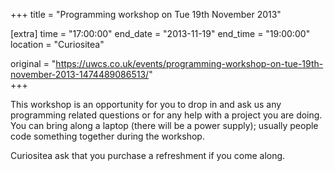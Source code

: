 +++
title = "Programming workshop on Tue 19th November 2013"

[extra]
time = "17:00:00"
end_date = "2013-11-19"
end_time = "19:00:00"
location = "Curiositea"

original = "https://uwcs.co.uk/events/programming-workshop-on-tue-19th-november-2013-1474489086513/"    
+++

This workshop is an opportunity for you to drop in and ask us any programming related questions or for any help with a project you are doing. You can bring along a laptop (there will be a power supply); usually people code something together during the workshop.

Curiositea ask that you purchase a refreshment if you come along.

